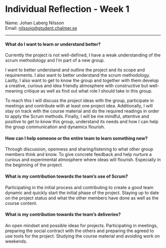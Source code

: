 # Individual Reflection - Week 1 

Name: 	Johan Laberg Nilsson   
Email: 	nilssojo@student.chalmer.se 

------

#### What do I want to learn or understand better? 

Currently the project is not well-defined, I have a weak understanding of the scrum methodology and I’m part of a new group. 

I want to better understand and outline the project and its scope and requirements.  I also want to better understand the scrum methodology. Lastly, I also want to get to know the group and together with them develop a creative, curious and idea friendly atmosphere with constructive but well-meaning critique as well as find out what role I should take in this group. 

To reach this I will discuss the project ideas with the group, participate in meetings and contribute with at least one project idea. Additionally, I will stay on track with the course material and do the required readings in order to apply the Scrum methods. Finally, I will be me mindful, attentive and positive to get to know this group, understand its needs and how I can help the group communication and dynamics flourish. 
#### How can I help someone or the entire team to learn something new? 
Through discussion, openness and sharing/listening to what other group members think and know. To give concrete feedback and help nurture a curious and experimental atmosphere where ideas will flourish. Especially in the beginning of the project. 
#### What is my contribution towards the team’s use of Scrum? 
Participating in the initial process and contributing to create a good team dynamic and quickly start the initial phase of the project. Staying up to date on the project status and what the other members have done as well as the course content. 
#### What is my contribution towards the team’s deliveries? 
An open mindset and possible ideas for projects. Participating in meetings, preparing the social contract with the others and preparing the agreed to use tools for the project. Studying the course material and avoiding work on weekends.